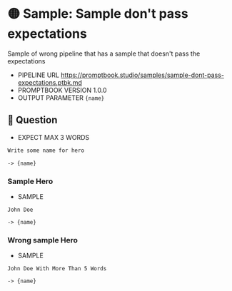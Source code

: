 # 🟡 Sample: Sample don't pass expectations

Sample of wrong pipeline that has a sample that doesn't pass the expectations

-   PIPELINE URL https://promptbook.studio/samples/sample-dont-pass-expectations.ptbk.md
-   PROMPTBOOK VERSION 1.0.0
-   OUTPUT PARAMETER `{name}`

## 💬 Question

-   EXPECT MAX 3 WORDS

```markdown
Write some name for hero
```

`-> {name}`

### Sample Hero

-   SAMPLE

```
John Doe
```

`-> {name}`

### Wrong sample Hero

-   SAMPLE

```
John Doe With More Than 5 Words
```

`-> {name}`
